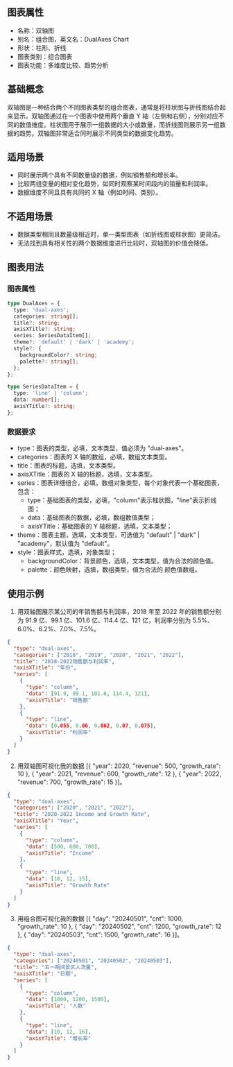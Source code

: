## 图表属性

- 名称：双轴图
- 别名：组合图，英文名：DualAxes Chart
- 形状：柱形、折线
- 图表类别：组合图表
- 图表功能：多维度比较、趋势分析

## 基础概念

双轴图是一种结合两个不同图表类型的组合图表，通常是将柱状图与折线图结合起来显示。双轴图通过在一个图表中使用两个垂直 Y 轴（左侧和右侧），分别对应不同的数值维度。柱状图用于展示一组数据的大小或数量，而折线图则展示另一组数据的趋势。双轴图非常适合同时展示不同类型的数据变化趋势。

## 适用场景

- 同时展示两个具有不同数量级的数据，例如销售额和增长率。
- 比较两组变量的相对变化趋势，如同时观察某时间段内的销量和利润率。
- 数据维度不同且具有共同的 X 轴（例如时间、类别）。

## 不适用场景

- 数据类型相同且数量级相近时，单一类型图表（如折线图或柱状图）更简洁。
- 无法找到具有相关性的两个数据维度进行比较时，双轴图的价值会降低。

## 图表用法

### 图表属性

```typescript
type DualAxes = {
  type: 'dual-axes';
  categories: string[];
  title?: string;
  axisXTitle?: string;
  series: SeriesDataItem[];
  theme?: 'default' | 'dark' | 'academy';
  style?: {
    backgroundColor?: string;
    palette?: string[];
  };
};

type SeriesDataItem = {
  type: 'line' | 'column';
  data: number[];
  axisYTitle?: string;
};
```

### 数据要求

- type：图表的类型，必填，文本类型，值必须为 "dual-axes"。
- categories：图表的 X 轴的数组，必填，数组文本类型。
- title：图表的标题，选填，文本类型。
- axisXTitle：图表的 X 轴的标题，选填，文本类型。
- series：图表详细组合，必填，数组对象类型，每个对象代表一个基础图表，包含：
  - type：基础图表的类型，必填，"column"表示柱状图，"line"表示折线图；
  - data：基础图表的数据，必填，数组数值类型；
  - axisYTitle：基础图表的 Y 轴标题，选填，文本类型；
- theme：图表主题，选填，文本类型，可选值为 "default" | "dark" | "academy"，默认值为 "default"。
- style：图表样式，选填，对象类型；
  - backgroundColor：背景颜色，选填，文本类型，值为合法的颜色值。
  - palette：颜色映射，选填，数组类型，值为合法的 颜色值数组。

## 使用示例

1. 用双轴图展示某公司的年销售额与利润率，2018 年至 2022 年的销售额分别为 91.9 亿、99.1 亿、101.6 亿、114.4 亿、121 亿，利润率分别为 5.5%、6.0%、6.2%、7.0%、7.5%。

```json
{
  "type": "dual-axes",
  "categories": ["2018", "2019", "2020", "2021", "2022"],
  "title": "2018-2022销售额与利润率",
  "axisXTitle": "年份",
  "series": [
    {
      "type": "column",
      "data": [91.9, 99.1, 101.6, 114.4, 121],
      "axisYTitle": "销售额"
    },
    {
      "type": "line",
      "data": [0.055, 0.06, 0.062, 0.07, 0.075],
      "axisYTitle": "利润率"
    }
  ]
}
```

2. 用双轴图可视化我的数据 [{ "year": 2020, "revenue": 500, "growth_rate": 10 }, { "year": 2021, "revenue": 600, "growth_rate": 12 }, { "year": 2022, "revenue": 700, "growth_rate": 15 }]。

```json
{
  "type": "dual-axes",
  "categories": ["2020", "2021", "2022"],
  "title": "2020-2022 Income and Growth Rate",
  "axisXTitle": "Year",
  "series": [
    {
      "type": "column",
      "data": [500, 600, 700],
      "axisYTitle": "Income"
    },
    {
      "type": "line",
      "data": [10, 12, 15],
      "axisYTitle": "Growth Rate"
    }
  ]
}
```

3. 用组合图可视化我的数据 [{ "day": "20240501", "cnt": 1000, "growth_rate": 10 }, { "day": "20240502", "cnt": 1200, "growth_rate": 12 }, { "day": "20240503", "cnt": 1500, "growth_rate": 16 }]。

```json
{
  "type": "dual-axes",
  "categories": ["20240501", "20240502", "20240503"],
  "title": "五一期间景区人流量",
  "axisXTitle": "日期",
  "series": [
    {
      "type": "column",
      "data": [1000, 1200, 1500],
      "axisYTitle": "人数"
    },
    {
      "type": "line",
      "data": [10, 12, 16],
      "axisYTitle": "增长率"
    }
  ]
}
```

